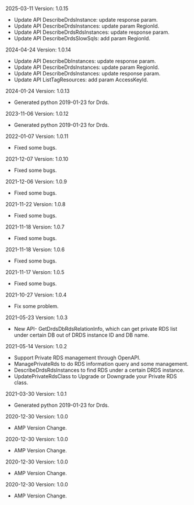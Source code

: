 2025-03-11 Version: 1.0.15
- Update API DescribeDrdsInstance: update response param.
- Update API DescribeDrdsInstances: update param RegionId.
- Update API DescribeDrdsRdsInstances: update response param.
- Update API DescribeDrdsSlowSqls: add param RegionId.


2024-04-24 Version: 1.0.14
- Update API DescribeDbInstances: update response param.
- Update API DescribeDrdsInstances: update param RegionId.
- Update API DescribeDrdsInstances: update response param.
- Update API ListTagResources: add param AccessKeyId.


2024-01-24 Version: 1.0.13
- Generated python 2019-01-23 for Drds.

2023-11-06 Version: 1.0.12
- Generated python 2019-01-23 for Drds.

2022-01-07 Version: 1.0.11
- Fixed some bugs.

2021-12-07 Version: 1.0.10
- Fixed some bugs.

2021-12-06 Version: 1.0.9
- Fixed some bugs.

2021-11-22 Version: 1.0.8
- Fixed some bugs.

2021-11-18 Version: 1.0.7
- Fixed some bugs.

2021-11-18 Version: 1.0.6
- Fixed some bugs.

2021-11-17 Version: 1.0.5
- Fixed some bugs.

2021-10-27 Version: 1.0.4
- Fix some problem.

2021-05-23 Version: 1.0.3
- New API- GetDrdsDbRdsRelationInfo, which can get private RDS list under certain DB out of DRDS instance ID and DB name.

2021-05-14 Version: 1.0.2
- Support Private RDS management through OpenAPI.
- ManagePrivateRds to do RDS information query and some management.
- DescribeDrdsRdsInstances to find RDS under a certain DRDS instance.
- UpdatePrivateRdsClass to Upgrade or Downgrade your Private RDS class.

2021-03-30 Version: 1.0.1
- Generated python 2019-01-23 for Drds.

2020-12-30 Version: 1.0.0
- AMP Version Change.

2020-12-30 Version: 1.0.0
- AMP Version Change.

2020-12-30 Version: 1.0.0
- AMP Version Change.

2020-12-30 Version: 1.0.0
- AMP Version Change.

